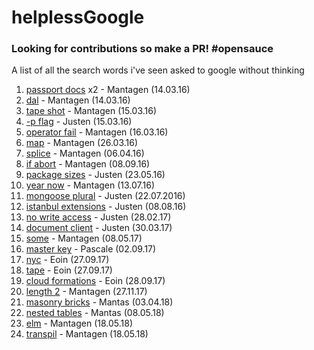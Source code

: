 # helplessGoogle
### Looking for contributions so make a PR! \#opensauce
A list of all the search words i've seen asked to google without thinking

1. [passport docs](https://www.google.co.uk/webhp?sourceid=chrome-instant&ion=1&espv=2&ie=UTF-8#q=passport%20docs) x2 - Mantagen (14.03.16)
2. [dal](https://www.google.co.uk/search?q=dal&oq=dal) - Mantagen (14.03.16)
3. [tape shot](https://www.google.co.uk/webhp?sourceid=chrome-instant&ion=1&espv=2&ie=UTF-8#q=tape%20shot) - Mantagen (15.03.16)
4. [-p flag](https://www.google.co.uk/search?q=-p+flag&oq=-p+flag) - Justen (15.03.16)
5. [operator fail](https://www.google.co.uk/webhp?sourceid=chrome-instant&ion=1&espv=2&ie=UTF-8#q=operator%20fail) - Mantagen (16.03.16)
6. [map](https://www.google.co.uk/search?q=map&oq=map) - Mantagen (26.03.16)
6. [splice](https://www.google.co.uk/search?q=splice) - Mantagen (06.04.16)
7. [if abort](https://www.google.co.uk/search?q=if+abort) - Mantagen (08.09.16)
8. [package sizes](https://www.google.co.uk/search?q=package+sizes) - Justen (23.05.16)
9. [year now](https://www.google.co.uk/search?q=year+now&oq=year+now) - Mantagen (13.07.16)
10. [mongoose plural](https://www.google.co.uk/search?q=mongo+define+plural&oq=mongo+define+plural&aqs=chrome..69i57.3862j0j7&sourceid=chrome&ie=UTF-8#q=mongoose+plural) - Justen (22.07.2016)
11. [istanbul extensions](https://www.google.co.uk/search?q=istanbul+extensions) - Justen (08.08.16)
12. [no write access](https://www.ecosia.org/search?q=no+write+access&addon=chrome) - Justen (28.02.17)
13. [document client](https://www.ecosia.org/search?q=document+client) - Justen (30.03.17)
14. [some](https://www.ecosia.org/search?q=some) - Mantagen (08.05.17)
15. [master key](https://www.ecosia.org/search?q=master+key) - Pascale (02.09.17)
16. [nyc](https://www.ecosia.org/search?q=nyc) - Eoin (27.09.17)
17. [tape](https://www.ecosia.org/search?q=tape) - Eoin (27.09.17)
18. [cloud formations](https://www.ecosia.org/search?q=cloud+formations) - Eoin (28.09.17)
19. [length 2](https://www.ecosia.org/sesearch?q=length+2) - Mantagen (27.11.17)
20. [masonry bricks](https://www.google.co.uk/search?client=opera&q=masonry+bricks&sourceid=opera&ie=UTF-8&oe=UTF-8) - Mantas (03.04.18)
21. [nested tables](https://www.ecosia.org/search?q=nested+tables) - Mantas (08.05.18)
22. [elm](https://www.ecosia.org/search?q=elm) - Mantagen (18.05.18)
23. [transpil](https://www.ecosia.org/search?q=transpil) - Mantagen (18.05.18)
